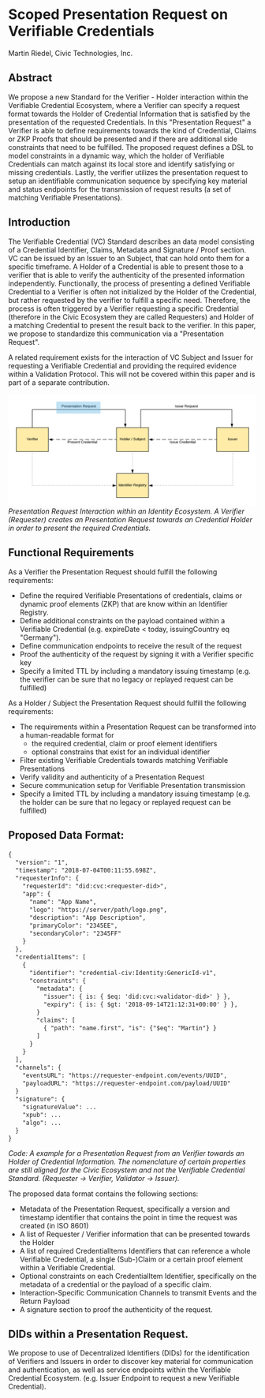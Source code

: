 # Scoped Presentation Request on Verifiable Credentials
Martin Riedel, Civic Technologies, Inc.

## Abstract
We propose a new Standard for the Verifier - Holder interaction within the Verifiable Credential Ecosystem, where a Verifier can specify a request format towards the Holder of Credential Information that is satisfied by the presentation of the requested Credentials. In this "Presentation Request" a Verifier is able to define requirements towards the kind of Credential, Claims or ZKP Proofs that should be presented and if there are additional side constraints that need to be fulfilled. The proposed request defines a DSL to model constraints in a dynamic way, which the holder of Verifiable Credentials can match against its local store and identify satisfying or missing credentials. Lastly, the verifier utilizes the presentation request to setup an identifiable communication sequence by specifying key material and status endpoints for the transmission of request results (a set of matching Verifiable Presentations).

## Introduction
The Verifiable Credential (VC) Standard describes an data model consisting of a Credential Identifier, Claims, Metadata and Signature / Proof section. VC can be issued by an Issuer to an Subject, that can hold onto them for a specific timeframe. A Holder of a Credential is able to present those to a verifier that is able to verify the authenticity of the presented information independently. Functionally, the process of presenting a defined Verifiable Credential to a Verifier is often not initialized by the Holder of the Credential, but rather requested by the verifier to fulfill a specific need. Therefore, the process is often triggered by a Verifier requesting a specific Credential (therefore in the Civic Ecosystem they are called Requesters) and Holder of a matching Credential to present the result back to the verifier. In this paper, we propose to standardize this communication via a "Presentation Request".

A related requirement exists for the interaction of VC Subject and Issuer for requesting a Verifiable Credential and providing the required evidence within a Validation Protocol. This will not be covered within this paper and is part of a separate contribution.


![Alt text](PresReq_Ecosystem.png)
*Presentation Request Interaction within an Identity Ecosystem. A Verifier (Requester) creates an Presentation Request towards an Credential Holder in order to present the required Credentials.*



## Functional Requirements
As a Verifier the Presentation Request should fulfill the following requirements:
- Define the required Verifiable Presentations of credentials, claims or dynamic proof elements (ZKP) that are know within an Identifier Registry.
- Define additional constraints on the payload contained within a Verifiable Credential (e.g. expireDate < today, issuingCountry eq "Germany").
- Define communication endpoints to receive the result of the request
- Proof the authenticity of the request by signing it with a Verifier specific key
- Specify a limited TTL by including a mandatory issuing timestamp (e.g. the verifier can be sure that no legacy or replayed request can be fulfilled)

As a Holder / Subject the Presentation Request should fulfill the following requirements:

- The requirements within a Presentation Request can be transformed into a human-readable format for
  - the required credential, claim or proof element identifiers
  - optional constrains that exist for an individual identifier
- Filter existing Verifiable Credentials towards matching Verifiable Presentations
- Verify validity and authenticity of a Presentation Request
- Secure communication setup for Verifiable Presentation transmission
- Specify a limited TTL by including a mandatory issuing timestamp (e.g. the holder can be sure that no legacy or replayed request can be fulfilled)

## Proposed Data Format:

```
{
  "version": "1",
  "timestamp": "2018-07-04T00:11:55.698Z",
  "requesterInfo": {
    "requesterId": "did:cvc:<requester-did>",
    "app": {
      "name": "App Name",
      "logo": "https://server/path/logo.png",
      "description": "App Description",
      "primaryColor": "2345EE",
      "secondaryColor": "2345FF"
    }
  },
  "credentialItems": [
    {
      "identifier": "credential-civ:Identity:GenericId-v1",
      "constraints": {
        "metadata": {
          "issuer": { is: { $eq: 'did:cvc:<validator-did>' } },
          "expiry": { is: { $gt: '2018-09-14T21:12:31+00:00' } },	
        }
        "claims": [
          { "path": "name.first", "is": {"$eq": "Martin"} }
        ]
      }
    }
  ],
  "channels": {
    "eventsURL": "https://requester-endpoint.com/events/UUID",
    "payloadURL": "https://requester-endpoint.com/payload/UUID"
  }
  "signature": {
    "signatureValue": ...
    "xpub": ...
    "algo": ...
  }
}
```
*Code: A example for a Presentation Request from an Verifier towards an Holder of Credential Information. The nomenclature of certain properties are still aligned for the Civic Ecosystem and not the Verifiable Credential Standard. (Requester → Verifier, Validator → Issuer).*

The proposed data format contains the following sections:

- Metadata of the Presentation Request, specifically a version and timestamp identifier that contains the point in time the request was created (in ISO 8601)
- A list of Requester / Verifier information that can be presented towards the Holder
- A list of required CredentialItems Identifiers that can reference a whole Verifiable Credential, a single (Sub-)Claim or a certain proof element within a Verifiable Credential.
- Optional constraints on each CredentialItem Identifier, specifically on the metadata of a credential or the payload of a specific claim.
- Interaction-Specific Communication Channels to transmit Events and the Return Payload
- A signature section to proof the authenticity of the request.

## DIDs within a Presentation Request.
We propose to use of Decentralized Identifiers (DIDs) for the identification of Verifiers and Issuers in order to discover key material for communication and authentication, as well as service endpoints within the Verifiable Credential Ecosystem. (e.g. Issuer Endpoint to request a new Verifiable Credential).

